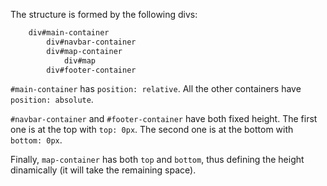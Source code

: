 The structure is formed by the following divs:

```html
    div#main-container
        div#navbar-container
        div#map-container
            div#map
        div#footer-container
```

`#main-container` has `position: relative`. All the other containers have  `position: absolute`.

`#navbar-container` and `#footer-container` have both fixed height. The first one is at the top with `top: 0px`. The second one is at the bottom with `bottom: 0px`.

Finally, `map-container` has both `top` and `bottom`, thus defining the height dinamically (it will take the remaining space).

